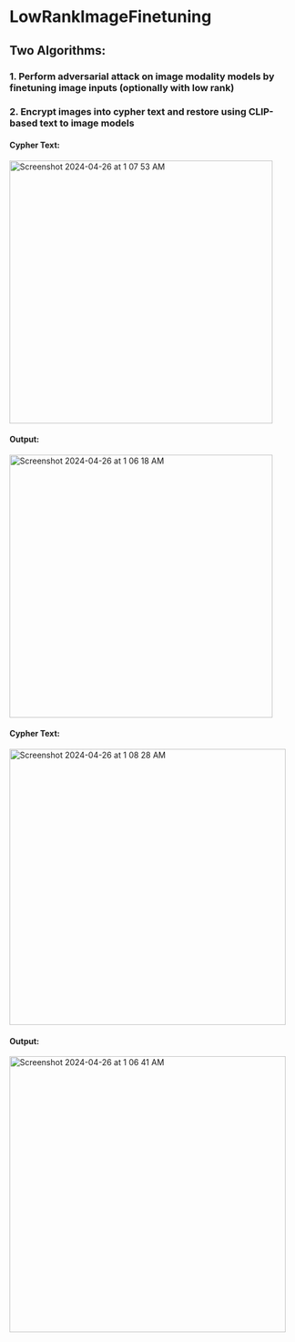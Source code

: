 # LowRankImageFinetuning
## Two Algorithms:
### 1. Perform adversarial attack on image modality models by finetuning image inputs (optionally with low rank)

### 2. Encrypt images into cypher text and restore using CLIP-based text to image models

#### Cypher Text:  
<img width="462" alt="Screenshot 2024-04-26 at 1 07 53 AM" src="https://github.com/Starfarmer2/LowRankImageFinetuning/assets/49097720/d746963e-386f-4c0d-80c2-6575d15db575">  

#### Output:  
<img width="462" alt="Screenshot 2024-04-26 at 1 06 18 AM" src="https://github.com/Starfarmer2/LowRankImageFinetuning/assets/49097720/3898abe4-24a2-427a-9a87-95e4217ce196">  

#### Cypher Text:  
<img width="485" alt="Screenshot 2024-04-26 at 1 08 28 AM" src="https://github.com/Starfarmer2/LowRankImageFinetuning/assets/49097720/ca18548b-4762-48af-8a49-8745330215af">  

#### Output:  
<img width="485" alt="Screenshot 2024-04-26 at 1 06 41 AM" src="https://github.com/Starfarmer2/LowRankImageFinetuning/assets/49097720/35b73f42-28f2-4b14-8a24-bcae8d009474">  

